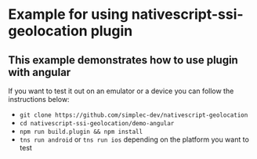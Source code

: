 # Example for using nativescript-ssi-geolocation plugin
## This example demonstrates how to use plugin with angular

If you want to test it out on an emulator or a device you can follow the instructions below:

* `git clone https://github.com/simplec-dev/nativescript-geolocation`
* `cd nativescript-ssi-geolocation/demo-angular`
* `npm run build.plugin && npm install`
* `tns run android` or `tns run ios` depending on the platform you want to test